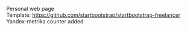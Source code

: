 Personal web page<br/>
Template: https://github.com/startbootstrap/startbootstrap-freelancer<br/>
Yandex-metrika counter added
